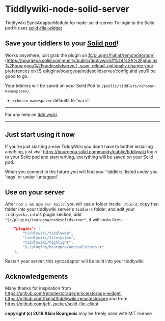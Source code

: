 # Tiddlywiki-node-solid-server

Tiddlywiki SyncAdaptorModule for node-solid-server
To login to the Solid pod it uses [solid-file-widget](https://github.com/bourgeoa/solid-file-widget)

## Save your tiddlers to your [Solid pod](https://github.com/solid/node-solid-server)!

Works anywhere, just grab the plugin on [$:/plugins/fiatjaf/remoteStorage](https://bourgeoa.solid.community/public/tiddlywiki/#%24%3A%2Fplugins%2Fbourgeoa%2Fnodesolidserver), save, reload, optionally change your preferences on [$:/plugins/bourgeoa/nodesolidserver/config](https://bourgeoa.solid.community/public/tiddlywiki/#%24%3A%2Fplugins%2Fbourgeoa%2Fnodesolidserver) and you'll be good to go.

Your tiddlers will be saved on your Solid Pod to `/public/tiddlers/<chosen-namespace>/`.

  * `<chosen-namespace>` defaults to `"main"`.

---
For any help on [tiddlywiki](https://tiddlywiki.com/).

---

## Just start using it now

If you're just starting a new TiddlyWiki you don't have to bother installing anything, just visit https://bourgeoa.solid.community/public/tiddlywiki
login to your Solid pod and start writing, everything will be saved on your Solid pod.

When you connect in the future you will find your 'tiddlers' listed under you 'tags' or under 'untagged'.

## Use on your server

After `npm i && npm run build`, you will see a folder inside `./build`, copy that folder into your tiddlywiki server's `tiddlers` folder, and edit your `tiddlywiki.info`'s plugin section, add `"$:/plugins/bourgeoa/nodesolidserver"`, it will looks likes:

```json
    "plugins": [
        "tiddlywiki/tiddlyweb",
        "tiddlywiki/filesystem",
        "tiddlywiki/highlight",
        "$:/plugins/bourgeoa/nodesolidserver"
    ],
```

Restart your server, this syncadaptor will be built into your tiddlywiki.

## Acknowledgements

Many thanks for inspiration from https://github.com/remotestorage/remotestorage-widget, https://github.com/fiatjaf/tiddlywiki-remotestorage
and from https://github.com/jeff-zucker/solid-file-client
 

**copyright (c) 2019 Alain Bourgeois** may be freely used with MIT license